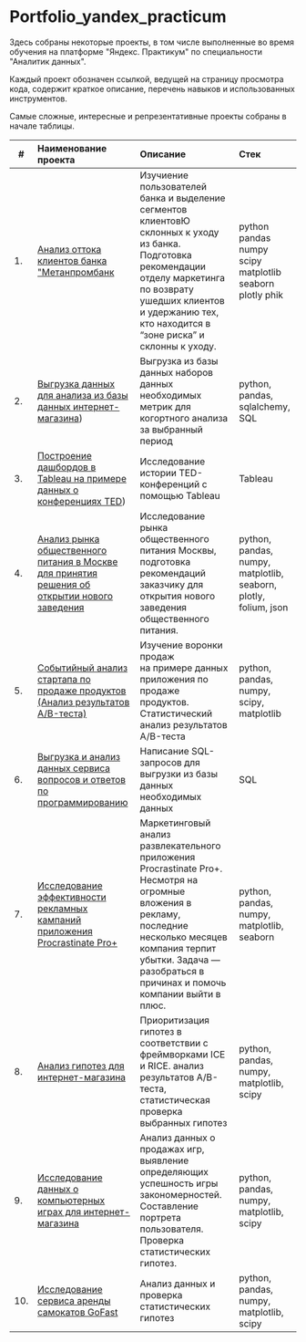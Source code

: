 # Portfolio_yandex_practicum

Здесь собраны некоторые проекты, в том числе выполненные во время обучения на платформе "Яндекс. Практикум" по специальности "Аналитик данных".

Каждый проект обозначен ссылкой, ведущей на страницу просмотра кода, содержит краткое описание, перечень навыков и использованных инструментов.

Самые сложные, интересные и репрезентативные проекты собраны в начале таблицы.

| #    | Наименование проекта                | Описание                                                     | Стек                                                         |
| ---- | :----------------------------------------------------------- | :----------------------------------------------------------- | :----------------------------------------------------------- |
| 1.   | [Анализ оттока клиентов банка "Метанпромбанк](https://github.com/AVRotaev/yandex_practicum_Portfolio/tree/main/Bank_clients_churn_analysis) | Изучиение пользователей банка и выделение сегментов клиентовЮ склонных к уходу из банка. Подготовка рекомендации отделу маркетинга по возврату ушедших клиентов и удержанию тех, кто находится в “зоне риска” и склонны к уходу. |python pandas numpy scipy matplotlib seaborn plotly phik|
| 2.   | [Выгрузка данных для анализа из базы данных интернет-магазина](https://github.com/AVRotaev/Portfolio/tree/main/Tools_shop_Data_export_PostgreSQL)) | Выгрузка из базы данных наборов данных необходимых метрик для когортного анализа за выбранный период | python, pandas, sqlalchemy, SQL     |
| 3.   | [Построение дашбордов в Tableau на примере данных о конференциях TED](https://github.com/AVRotaev/yandex_practicum_Portfolio/tree/main/TED_Conferensions_Tableau_Dashboards)) | Исследование истории TED-конференций с помощью Tableau | Tableau     |
| 4.   | [Анализ рынка общественного питания в Москве для принятия решения об открытии нового заведения](https://github.com/AVRotaev/yandex_practicum_Portfolio/tree/main/Moscow_catering_market_research) | Исследование рынка общественного питания Москвы, подготовка рекомендаций заказчику для открытия нового заведения общественного питания. |python, pandas, numpy, matplotlib, seaborn, plotly, folium, json |
| 5.   | [Событийный анализ стартапа по продаже продуктов (Анализ результатов A/B-теста)](https://github.com/AVRotaev/Portfolio/tree/main/Food_retail_app_fonts_AB-test) | Изучение воронки продаж <br/>на примере данных приложения по продаже продуктов. <br/> Статистический анализ результатов A/B-теста | python, pandas, numpy, scipy, matplotlib       |
| 6.   | [Выгрузка и анализ данных сервиса вопросов и ответов по программированию ](https://github.com/AVRotaev/Portfolio/tree/main/Stackoverflow_service_analysis_PostgreSQL_practice) | Написание SQL-запросов для выгрузки из базы данных необходимых данных | SQL     |
| 7.   | [Исследование эффективности рекламных кампаний приложения Procrastinate Pro+](https://github.com/AVRotaev/Portfolio/blob/main/ProcrastinatePRO%2B_app_business_metrics_analysis/README.md) |Маркетинговый анализ развлекательного приложения Procrastinate Pro+. Несмотря на огромные вложения в рекламу, последние несколько месяцев компания терпит убытки. Задача — разобраться в причинах и помочь компании выйти в плюс.  |python, pandas, numpy, matplotlib, seaborn |
| 8.   | [Анализ гипотез для интернет-магазина](https://github.com/AVRotaev/Portfolio/tree/main/Marketplace_Hypotheses_check) |Приоритизация гипотез в соответствии с фреймворками ICE и RICE. анализ результатов A/B-теста, статистическая проверка выбранных гипотез| python, pandas, numpy, matplotlib, scipy|
| 9.   | [Исследование данных о компьютерных играх для интернет-магазина](https://github.com/AVRotaev/Portfolio/tree/main/Games_successfulness_analysis) |Анализ данных о продажах игр, выявление определяющих успешность игры закономерностей. Составление портрета пользователя. Проверка статистических гипотез. | python, pandas, numpy, matplotlib, scipy|
| 10.   | [Исследование сервиса аренды самокатов GoFast](https://github.com/AVRotaev/Portfolio/tree/main/GoFast_service) | Анализ данных и проверка статистических гипотез |python, pandas, numpy, matplotlib, scipy |
